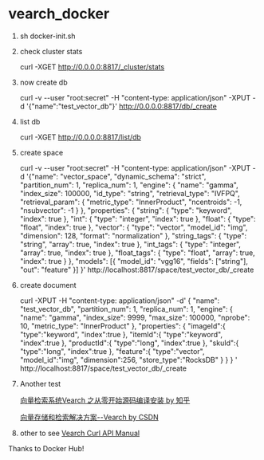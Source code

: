 # vearch_docker

1. sh docker-init.sh

2. check cluster stats

   curl -XGET http://0.0.0.0:8817/_cluster/stats

3. now create db

   curl -v --user "root:secret" -H "content-type: application/json" -XPUT -d '{"name":"test_vector_db"}' http://0.0.0.0:8817/db/_create

4. list db

   curl -XGET http://0.0.0.0:8817/list/db

5. create space

   curl -v --user "root:secret" -H "content-type: application/json" -XPUT -d  '{"name": "vector_space",
   	"dynamic_schema": "strict",
   	"partition_num": 1,
   	"replica_num": 1,
   	"engine": {
   		"name": "gamma",
   		"index_size": 100000,
   		"id_type": "string",
   		"retrieval_type": "IVFPQ",
   		"retrieval_param": {
   			"metric_type": "InnerProduct",
   			"ncentroids": -1,
   			"nsubvector": -1
   		}
   	},
   	"properties": {
   		"string": {
   			"type": "keyword",
   			"index": true
   		},
   		"int": {
   			"type": "integer",
   			"index": true
   		},
   		"float": {
   			"type": "float",
   			"index": true
   		},
   		"vector": {
   			"type": "vector",
   			"model_id": "img",
   			"dimension": 128,
   			"format": "normalization"
   		},
   		"string_tags": {
   			"type": "string",
   			"array": true,
   			"index": true
   		},
   		"int_tags": {
   			"type": "integer",
   			"array": true,
   			"index": true
   		},
   		"float_tags": {
   			"type": "float",
   			"array": true,
   			"index": true
   		}
   	},
   	"models": [{
   		"model_id": "vgg16",
   		"fields": ["string"],
   		"out": "feature"
   	}]
   }'  http://localhost:8817/space/test_vector_db/_create

6. create document

   curl -XPUT -H "content-type: application/json" -d' { "name": "test_vector_db", "partition_num": 1, "replica_num": 1, "engine": { "name": "gamma", "index_size": 9999, "max_size": 100000, "nprobe": 10, "metric_type": "InnerProduct" }, "properties": { "imageId":{ "type":"keyword", "index":true }, "itemId":{ "type":"keyword", "index":true }, "productId":{ "type":"long", "index":true }, "skuId":{ "type":"long", "index":true }, "feature":{ "type":"vector", "model_id":"img", "dimension":256, "store_type":"RocksDB" } } } ' http://localhost:8817/space/test_vector_db/_create

7. Another test

   [向量检索系统Vearch 之从零开始源码编译安装 by 知乎](https://zhuanlan.zhihu.com/p/118640909)

   [向量存储和检索解决方案--Vearch by CSDN](https://blog.csdn.net/yinpengfei1124/article/details/109187458)

8. other to see [Vearch Curl API Manual](https://github.com/vearch/vearch/blob/master/docs/APILowLevel.md)

Thanks to Docker Hub!